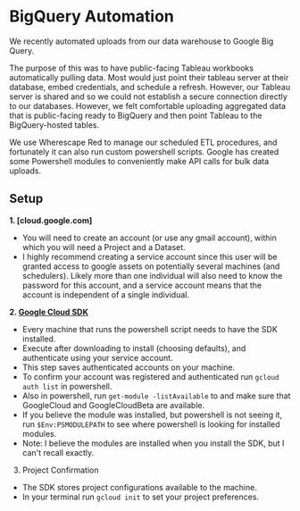 # BigQuery Automation

We recently automated uploads from our data warehouse to Google Big Query. 

The purpose of this was to have public-facing Tableau workbooks automatically pulling data. Most would just point their tableau server at their database, embed credentials, and schedule a refresh. However, our Tableau server is shared and so we could not establish a secure connection directly to our databases. However, we felt comfortable uploading aggregated data that is public-facing ready to BigQuery and then point Tableau to the BigQuery-hosted tables. 

We use Wherescape Red to manage our scheduled ETL procedures, and fortunately it can also run custom powershell scripts. Google has created some Powershell modules to conveniently make API calls for bulk data uploads. 

## Setup

**1. [cloud.google.com]**
  * You will need to create an account (or use any gmail account), within which you will need a Project and a Dataset. 
  * I highly recommend creating a service account since this user will be granted access to google assets on potentially several machines (and schedulers). Likely more than one individual will also need to know the password for this account, and a service account means that the account is independent of a single individual. 

**2. [Google Cloud SDK](https://cloud.google.com/sdk/)**
  * Every machine that runs the powershell script needs to have the SDK installed. 
  * Execute after downloading to install (choosing defaults), and authenticate using your service account. 
  * This step saves authenticated accounts on your machine. 
  * To confirm your account was registered and authenticated run `gcloud auth list` in powershell. 
  * Also in powershell, run `get-module -listAvailable` to and make sure that GoogleCloud and GoogleCloudBeta are available. 
  * If you believe the module was installed, but powershell is not seeing it, run `$Env:PSMODULEPATH` to see where powershell is looking for installed modules. 
  * Note: I believe the modules are installed when you install the SDK, but I can't recall exactly. 

3. Project Confirmation
  * The SDK stores project configurations available to the machine. 
  * In your terminal run `gcloud init` to set your project preferences. 





